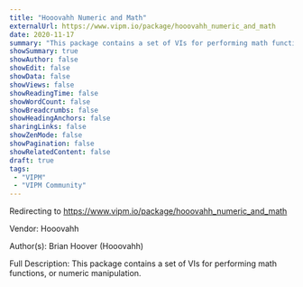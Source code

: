 ```yaml
---
title: "Hooovahh Numeric and Math"
externalUrl: https://www.vipm.io/package/hooovahh_numeric_and_math
date: 2020-11-17
summary: "This package contains a set of VIs for performing math functions, or numeric manipulation."
showSummary: true
showAuthor: false
showEdit: false
showData: false
showViews: false
showReadingTime: false
showWordCount: false
showBreadcrumbs: false
showHeadingAnchors: false
sharingLinks: false
showZenMode: false
showPagination: false
showRelatedContent: false
draft: true
tags:
 - "VIPM"
 - "VIPM Community"
---
```


Redirecting to https://www.vipm.io/package/hooovahh_numeric_and_math

Vendor: Hooovahh

Author(s): Brian Hoover (Hooovahh)
 
Full Description:
This package contains a set of VIs for performing math functions, or numeric manipulation.